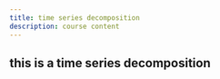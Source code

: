```yaml
---
title: time series decomposition
description: course content
---
```


this is a time series decomposition
- 
